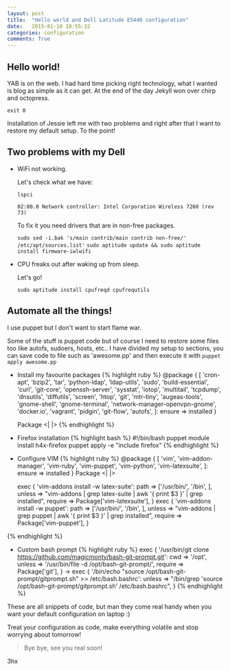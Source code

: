 ```yaml
---
layout: post
title:  "Hello world and Dell Latitude E5440 configuration"
date:   2015-01-10 18:55:32
categories: configuration
comments: True
---
```

## Hello world!
YAB is on the web. I had hard time picking right technology, what I wanted is blog as simple as it can get.
At the end of the day Jekyll won over chirp and octopress.

`exit 0`

Installation of Jessie left me with two problems and right after that I want to restore my default setup.
To the point!

## Two problems with my Dell

* WiFi not working.

    Let's check what we have:

    `lspci`

    `02:00.0 Network controller: Intel Corporation Wireless 7260 (rev 73)`

    To fix it you need drivers that are in non-free packages.

    `sudo sed -i.bak 's/main contrib/main contrib non-free/' /etc/apt/sources.list'`
    `sudo aptitude update && sudo aptitude install firmware-iwlwifi`

* CPU freaks out after waking up from sleep.

    Let's go!

    `sudo aptitude install cpufreqd cpufrequtils`

## Automate all the things!
I use puppet but I don't want to start flame war.

Some of the stuff is puppet code but of course I need to restore some files too like autofs, sudoers, hosts, etc..
I have divided my setup to sections, you can save code to file such as 'awesome.pp' and then execute it with
`puppet apply awesome.pp`

* Install my favourite packages
{% highlight ruby %}
  @package { [
  'cron-apt',
  'bzip2',
  'tar',
  'python-ldap',
  'ldap-utils',
  'sudo',
  'build-essential',
  'curl',
  'git-core',
  'openssh-server',
  'sysstat',
  'iotop',
  'multitail',
  'tcpdump',
  'dnsutils',
  'diffutils',
  'screen',
  'htop',
  'git',
  'mtr-tiny',
  'augeas-tools',
  'gnome-shell',
  'gnome-terminal',
  'network-manager-openvpn-gnome',
  'docker.io',
  'vagrant',
  'pidgin',
  'git-flow',
  'autofs',
  ]: ensure => installed }

  Package <| |>
{% endhighlight %}
* Firefox installation
{% highlight bash %}
#!/bin/bash
puppet module install h4x-firefox
puppet apply -e "include firefox"
{% endhighlight %}
* Configure VIM
{% highlight ruby %}
  @package { [
  'vim',
  'vim-addon-manager',
  'vim-ruby',
  'vim-puppet',
  'vim-python',
  'vim-latexsuite',
  ]: ensure => installed }
  Package <| |>

  exec { 'vim-addons install -w latex-suite':
    path    => ['/usr/bin/', '/bin', ],
    unless  => "vim-addons | grep latex-suite | awk '{ print $3 }' | grep installed",
    require => Package['vim-latexsuite'],
  }
  exec { 'vim-addons install -w puppet':
    path    => ['/usr/bin/', '/bin', ],
    unless  => "vim-addons | grep puppet | awk '{ print $3 }' | grep installed",
    require => Package['vim-puppet'],
  }

{% endhighlight %}
* Custom bash prompt
{% highlight ruby %}
  exec { '/usr/bin/git clone https://github.com/magicmonty/bash-git-prompt.git':
    cwd     => '/opt',
    unless  => '/usr/bin/file -d /opt/bash-git-prompt/',
    require => Package['git'],
  } ->
  exec { '/bin/echo "source /opt/bash-git-prompt/gitprompt.sh" >> /etc/bash.bashrc':
    unless => "/bin/grep 'source /opt/bash-git-prompt/gitprompt.sh' /etc/bash.bashrc",
  }
{% endhighlight %}

These are all snippets of code, but man they come real handy when you want your default configuration on laptop :)

Treat your configuration as code, make everything volatile and stop worrying about tomorrow!

> Bye bye, see you real soon!

3hx